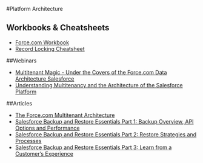 #Platform Architecture

## Workbooks & Cheatsheets
* [Force.com Workbook](https://resources.docs.salesforce.com/sfdc/pdf/forcecom_workbook.pdf)
* [Record Locking Cheatsheet](http://resources.docs.salesforce.com/194/0/en-us/sfdc/pdf/record_locking_cheatsheet.pdf)

##Webinars

* [Multitenant Magic - Under the Covers of the Force.com Data Architecture
Salesforce](https://www.youtube.com/watch?v=9OtdYeCAZ1A)
* [Understanding Multitenancy and the Architecture of the Salesforce Platform](https://www.youtube.com/watch?v=jeysYua6ENs)

##Articles
* [The Force.com Multitenant Architecture](http://wiki.developerforce.com/page/Multi_Tenant_Architecture)
* [Salesforce Backup and Restore Essentials Part 1: Backup Overview, API Options and Performance](https://developer.salesforce.com/page/Salesforce_Backup_and_Restore_Essentials_Part_1)
* [Salesforce Backup and Restore Essentials Part 2: Restore Strategies and Processes](https://developer.salesforce.com/page/Salesforce_Backup_and_Restore_Essentials_Part_2)
* [Salesforce Backup and Restore Essentials Part 3: Learn from a Customer’s Experience](https://developer.salesforce.com/blogs/engineering/2016/02/salesforce-backup-restore-essentials-part-3-learn-customers-experience.html)
